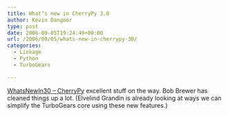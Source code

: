 ```yaml
---
title: What’s new in CherryPy 3.0
author: Kevin Dangoor
type: post
date: 2006-09-05T19:24:49+00:00
url: /2006/09/05/whats-new-in-cherrypy-30/
categories:
  - Linkage
  - Python
  - TurboGears

---
```

[WhatsNewIn30 &#8211; CherryPy][1] excellent stuff on the way. Bob Brewer has cleaned things up a lot. (Elvelind Grandin is already looking at ways we can simplify the TurboGears core using these new features.)

 [1]: http://www.cherrypy.org/wiki/WhatsNewIn30